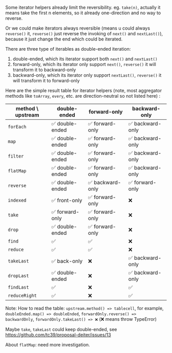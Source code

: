 Some iterator helpers already limit the reversibility. eg. `take(n)`, actually it means take the first n elements, so it already one-direction and no way to reverse.

Or we could make iterators always reversible (means u could always `reverse()` it, `reverse()` just reverse the invoking of `next()` and `nextLast()`), because it just change the end which could be iterated.

There are three type of iterables as double-ended iteration:

1. double-ended, which its iterator support both `next()` and `nextLast()`
2. forward-only, which its iterator only support `next()`, `reverse()` it will transform it to backward-only
3. backward-only, which its iterator only support `nextLast()`,  `reverse()` it will transform it to forward-only

Here are the simple result table for iterator helpers (note, most aggregator methods like `toArray`, `every`, etc. are direction-neutral so not listed here) :

method  \  upstream | double-ended | forward-only | backward-only
-|-|-|-
`forEach` | ✅ double-ended | ✅ forward-only | ✅ backward-only
`map` | ✅ double-ended | ✅ forward-only | ✅ backward-only
`filter` | ✅ double-ended | ✅ forward-only | ✅ backward-only
`flatMap` | ✅ double-ended | ✅ forward-only | ✅ backward-only
`reverse` | ✅ double-ended | ✅ backward-only | ✅ forward-only
`indexed` |  ✅ front-only | ✅ forward-only | ❌
`take` | ✅ forward-only | ✅ forward-only | ❌
`drop` | ✅ double-ended | ✅ forward-only | ❌
`find` | ✅ | ✅ | ❌
`reduce` | ✅ | ✅  | ❌
`takeLast` | ✅ back-only | ❌ | ✅ backward-only
`dropLast` | ✅ double-ended | ❌ | ✅ backward-only
`findLast` | ✅ | ❌ | ✅
`reduceRight` | ✅ | ❌ | ✅

Note: How to read the table: `upstream.method() => tablecell`, for example, `doubleEnded.map() => doubleEnded`, `forwardOnly.reverse() => backwardOnly`, `forwardOnly.takeLast() => ❌` (❌  means throw TypeError)

Maybe `take`, `takeLast` could keep double-ended, see https://github.com/tc39/proposal-deiter/issues/13

About `flatMap`: need more investigation.

